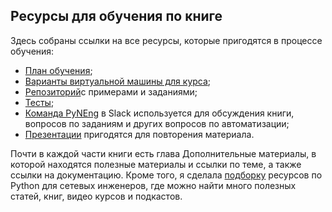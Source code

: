## Ресурсы для обучения по книге

Здесь собраны ссылки на все ресурсы, которые пригодятся в процессе обучения:

* [План обучения](schedule.md);
* [Варианты виртуальной машины для курса](book/01_intro/README.md);
* [Репозиторий](https://github.com/natenka/pyneng-examples-exercises/)с примерами и заданиями;
* [Тесты](https://github.com/natenka/pyneng-examples-exercises/blob/master/tests.md);
* [Команда PyNEng](https://pyneng-slack.herokuapp.com/) в Slack используется для обсуждения книги, вопросов по заданиям и других вопросов по автоматизации;
* [Презентации](https://github.com/natenka/pyneng-slides) пригодятся для повторения материала.

Почти в каждой части книги есть глава Дополнительные материалы, в которой находятся полезные материалы и ссылки по теме, а также ссылки на документацию. Кроме того, я сделала [подборку](https://natenka.github.io/pyneng-resources/) ресурсов по Python для сетевых инженеров, где можно найти много полезных статей, книг, видео курсов и подкастов.
